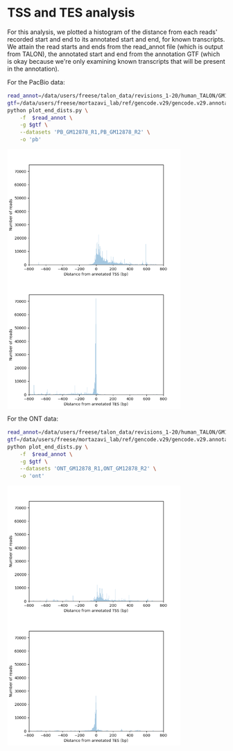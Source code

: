 # TSS and TES analysis

For this analysis, we plotted a histogram of the distance from each reads' recorded start and end to its annotated start and end, for known transcripts. We attain the read starts and ends from the read_annot file (which is output from TALON), the annotated start and end from the annotation GTF (which is okay because we're only examining known transcripts that will be present in the annotation).

For the PacBio data: 
```bash
read_annot=/data/users/freese/talon_data/revisions_1-20/human_TALON/GM12878_talon_read_annot.tsv
gtf=/data/users/freese/mortazavi_lab/ref/gencode.v29/gencode.v29.annotation.gtf
python plot_end_dists.py \
	-f  $read_annot \
	-g $gtf \
	--datasets 'PB_GM12878_R1,PB_GM12878_R2' \
	-o 'pb'
```

<img align="center" width="400" src="pb_tss_dists.png">
<img align="center" width="400" src="pb_tes_dists.png">

For the ONT data: 
```bash
read_annot=/data/users/freese/talon_data/revisions_1-20/human_TALON/GM12878_talon_read_annot.tsv
gtf=/data/users/freese/mortazavi_lab/ref/gencode.v29/gencode.v29.annotation.gtf
python plot_end_dists.py \
	-f  $read_annot \
	-g $gtf \
	--datasets 'ONT_GM12878_R1,ONT_GM12878_R2' \
	-o 'ont'
```

<img align="center" width="400" src="ont_tss_dists.png">
<img align="center" width="400" src="ont_tes_dists.png">
